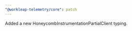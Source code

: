 ```yaml
---
"@workleap-telemetry/core": patch
---
```


Added a new HoneycombInstrumentationPartialClient typing.
